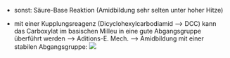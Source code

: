 - sonst: Säure-Base Reaktion (Amidbildung sehr selten unter hoher Hitze)

- mit einer Kupplungsreagenz (Dicyclohexylcarbodiamid --> DCC) kann das Carboxylat im basischen Milleu in eine gute Abgangsgruppe überführt werden --> Aditions-E. Mech. --> Amidbildung mit einer stabilen Abgangsgruppe:
![](Pasted%20image%2020240219145721.png)
